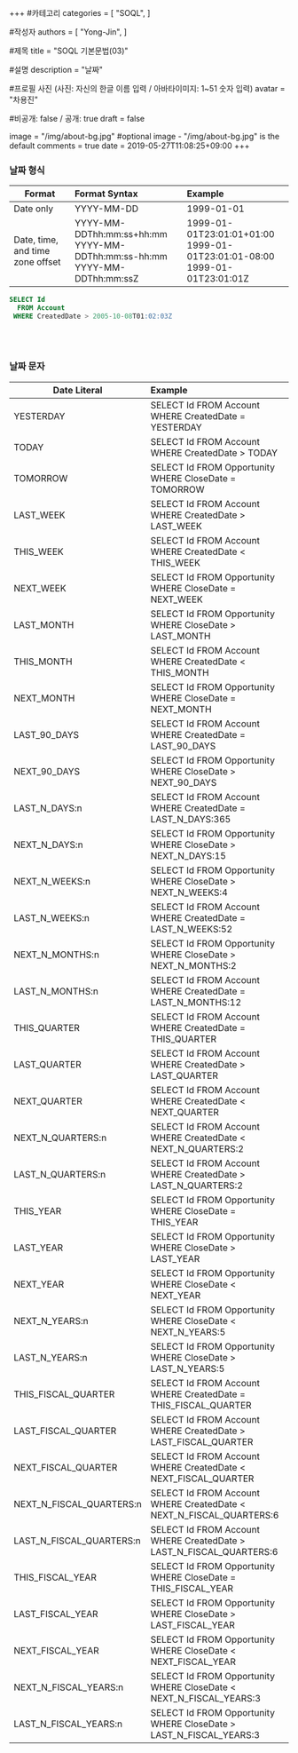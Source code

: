 +++
#카테고리
categories = [
    "SOQL",
]

#작성자
authors = [
    "Yong-Jin",
]

#제목
title = "SOQL 기본문법(03)"

#설명
description = "날짜"

#프로필 사진 (사진: 자신의 한글 이름 입력 / 아바타이미지: 1~51 숫자 입력)
avatar = "차용진"

#비공개: false / 공개: true
draft = false


image = "/img/about-bg.jpg" #optional image - "/img/about-bg.jpg" is the default
comments = true
date = 2019-05-27T11:08:25+09:00
+++

<!-- 게시글 내용 -->

### 날짜 형식

Format | Format Syntax | Example
---|:---|:---
Date only | YYYY-MM-DD | 1999-01-01
Date, time, and time zone offset | YYYY-MM-DDThh:mm:ss+hh:mm <br/> YYYY-MM-DDThh:mm:ss-hh:mm <br/> YYYY-MM-DDThh:mm:ssZ | 1999-01-01T23:01:01+01:00 <br/> 1999-01-01T23:01:01-08:00 <br/> 1999-01-01T23:01:01Z

```sql
SELECT Id
  FROM Account
 WHERE CreatedDate > 2005-10-08T01:02:03Z
```
###### &nbsp;
### 날짜 문자

Date Literal | Example
---|:---
YESTERDAY | SELECT Id FROM Account WHERE CreatedDate = YESTERDAY
TODAY | SELECT Id FROM Account WHERE CreatedDate > TODAY
TOMORROW | SELECT Id FROM Opportunity WHERE CloseDate = TOMORROW
LAST_WEEK | SELECT Id FROM Account WHERE CreatedDate > LAST_WEEK
THIS_WEEK | SELECT Id FROM Account WHERE CreatedDate < THIS_WEEK
NEXT_WEEK | SELECT Id FROM Opportunity WHERE CloseDate = NEXT_WEEK
LAST_MONTH | SELECT Id FROM Opportunity WHERE CloseDate > LAST_MONTH
THIS_MONTH | SELECT Id FROM Account WHERE CreatedDate < THIS_MONTH
NEXT_MONTH | SELECT Id FROM Opportunity WHERE CloseDate = NEXT_MONTH
LAST_90_DAYS | SELECT Id FROM Account WHERE CreatedDate = LAST_90_DAYS
NEXT_90_DAYS | SELECT Id FROM Opportunity WHERE CloseDate > NEXT_90_DAYS
LAST_N_DAYS:n | SELECT Id FROM Account WHERE CreatedDate = LAST_N_DAYS:365
NEXT_N_DAYS:n | SELECT Id FROM Opportunity WHERE CloseDate > NEXT_N_DAYS:15
NEXT_N_WEEKS:n | SELECT Id FROM Opportunity WHERE CloseDate > NEXT_N_WEEKS:4
LAST_N_WEEKS:n | SELECT Id FROM Account WHERE CreatedDate = LAST_N_WEEKS:52
NEXT_N_MONTHS:n | SELECT Id FROM Opportunity WHERE CloseDate > NEXT_N_MONTHS:2
LAST_N_MONTHS:n | SELECT Id FROM Account WHERE CreatedDate = LAST_N_MONTHS:12
THIS_QUARTER | SELECT Id FROM Account WHERE CreatedDate = THIS_QUARTER
LAST_QUARTER | SELECT Id FROM Account WHERE CreatedDate > LAST_QUARTER
NEXT_QUARTER | SELECT Id FROM Account WHERE CreatedDate < NEXT_QUARTER
NEXT_N_QUARTERS:n | SELECT Id FROM Account WHERE CreatedDate < NEXT_N_QUARTERS:2
LAST_N_QUARTERS:n | SELECT Id FROM Account WHERE CreatedDate > LAST_N_QUARTERS:2
THIS_YEAR | SELECT Id FROM Opportunity WHERE CloseDate = THIS_YEAR
LAST_YEAR | SELECT Id FROM Opportunity WHERE CloseDate > LAST_YEAR
NEXT_YEAR | SELECT Id FROM Opportunity WHERE CloseDate < NEXT_YEAR
NEXT_N_YEARS:n | SELECT Id FROM Opportunity WHERE CloseDate < NEXT_N_YEARS:5
LAST_N_YEARS:n | SELECT Id FROM Opportunity WHERE CloseDate > LAST_N_YEARS:5
THIS_FISCAL_QUARTER | SELECT Id FROM Account WHERE CreatedDate = THIS_FISCAL_QUARTER
LAST_FISCAL_QUARTER | SELECT Id FROM Account WHERE CreatedDate > LAST_FISCAL_QUARTER
NEXT_FISCAL_QUARTER | SELECT Id FROM Account WHERE CreatedDate < NEXT_FISCAL_QUARTER
NEXT_N_FISCAL_QUARTERS:n | SELECT Id FROM Account WHERE CreatedDate < NEXT_N_FISCAL_QUARTERS:6
LAST_N_FISCAL_QUARTERS:n | SELECT Id FROM Account WHERE CreatedDate > LAST_N_FISCAL_QUARTERS:6
THIS_FISCAL_YEAR | SELECT Id FROM Opportunity WHERE CloseDate = THIS_FISCAL_YEAR
LAST_FISCAL_YEAR | SELECT Id FROM Opportunity WHERE CloseDate > LAST_FISCAL_YEAR
NEXT_FISCAL_YEAR | SELECT Id FROM Opportunity WHERE CloseDate < NEXT_FISCAL_YEAR
NEXT_N_FISCAL_YEARS:n | SELECT Id FROM Opportunity WHERE CloseDate < NEXT_N_FISCAL_YEARS:3
LAST_N_FISCAL_YEARS:n | SELECT Id FROM Opportunity WHERE CloseDate > LAST_N_FISCAL_YEARS:3